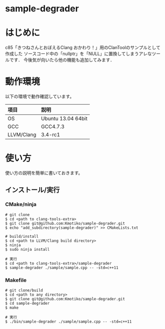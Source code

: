 sample-degrader
===============


# はじめに
c85「きつねさんとおぼえるClang おかわり！」用のClanToolのサンプルとして作成した
ソースコード中の「nullptr」を「NULL」に置換してしまうアレなツールです．
今後気が向いたら他の機能も追加してみます．

# 動作環境
以下の環境で動作確認しています。

|項目       |説明       |
|:----------|:----------|
|OS         | Ubuntu 13.04 64bit|
|GCC        | GCC4.7.3|
|LLVM/Clang | 3.4-rc1|



# 使い方
使い方の説明を簡単に書いておきます。


## インストール/実行

### CMake/ninja

```shell
# git clone
$ cd <path to clang-tools-extra>
$ git clone git@github.com:Kmotiko/sample-degrader.git
$ echo "add_subdirectory(sample-degrader)" >> CMakeLists.txt

# build/install 
$ cd <path to LLVM/Clang build directory>
$ ninja
$ sudo ninja install

# 実行
$ cd <path to clang-tools-extra>/sample-degrader
$ sample-degrader ./sample/sample.cpp -- -std=c++11
```

### Makefile

```shell
# git clone/build
$ cd <path to any directory>
$ git clone git@github.com:Kmotiko/sample-degrader.git
$ cd sample-degrader
$ make

# 実行
$ ./bin/sample-degrader ./sample/sample.cpp -- -std=c++11
```
